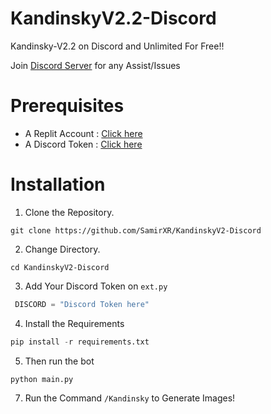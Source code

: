 # KandinskyV2.2-Discord

Kandinsky-V2.2 on Discord and Unlimited For Free!!

Join [Discord Server](https://discord.gg/P9gGZaXWGR) for any Assist/Issues 


# Prerequisites

- A Replit Account : [Click here](https://replit.com/~)
- A Discord Token  : [Click here](https://discord.com/developers/applications)


# Installation 

1. Clone the Repository.

```pyton
git clone https://github.com/SamirXR/KandinskyV2-Discord
```

2. Change Directory.
   
```pyton
cd KandinskyV2-Discord
```

3. Add Your Discord Token on ``ext.py``
   
```python
 DISCORD = "Discord Token here"
```

4. Install the Requirements

```python
pip install -r requirements.txt
```

5. Then run the bot
```python
python main.py
```

7. Run the Command ```/Kandinsky``` to Generate Images!





